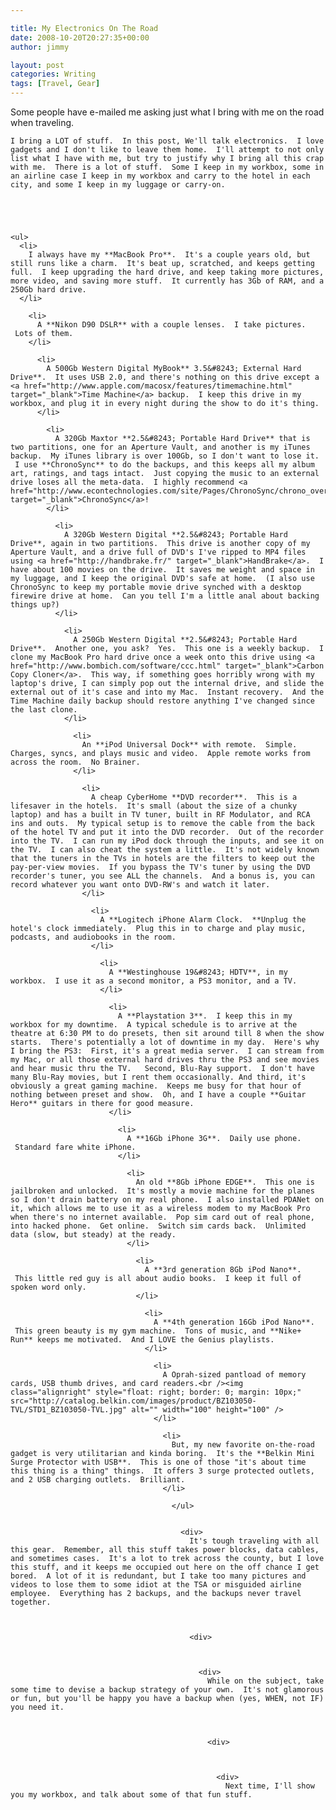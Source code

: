 ```yaml
---

title: My Electronics On The Road
date: 2008-10-20T20:27:35+00:00
author: jimmy

layout: post
categories: Writing
tags: [Travel, Gear]
---
```


  Some people have e-mailed me asking just what I bring with me on the road when traveling.   
  
  
    I bring a LOT of stuff.  In this post, We'll talk electronics.  I love gadgets and I don't like to leave them home.  I'll attempt to not only list what I have with me, but try to justify why I bring all this crap with me.  There is a lot of stuff.  Some I keep in my workbox, some in an airline case I keep in my workbox and carry to the hotel in each city, and some I keep in my luggage or carry-on.  
  
  
  
      
    
    <ul>
      <li>
        I always have my **MacBook Pro**.  It's a couple years old, but still runs like a charm.  It's beat up, scratched, and keeps getting full.  I keep upgrading the hard drive, and keep taking more pictures, more video, and saving more stuff.  It currently has 3Gb of RAM, and a 250Gb hard drive.
      </li>
      
        <li>
          A **Nikon D90 DSLR** with a couple lenses.  I take pictures.  Lots of them.
        </li>
        
          <li>
            A 500Gb Western Digital MyBook** 3.5&#8243; External Hard Drive**.  It uses USB 2.0, and there's nothing on this drive except a <a href="http://www.apple.com/macosx/features/timemachine.html" target="_blank">Time Machine</a> backup.  I keep this drive in my workbox, and plug it in every night during the show to do it's thing.
          </li>
          
            <li>
              A 320Gb Maxtor **2.5&#8243; Portable Hard Drive** that is two partitions, one for an Aperture Vault, and another is my iTunes backup.  My iTunes library is over 100Gb, so I don't want to lose it.  I use **ChronoSync** to do the backups, and this keeps all my album art, ratings, and tags intact.  Just copying the music to an external drive loses all the meta-data.  I highly recommend <a href="http://www.econtechnologies.com/site/Pages/ChronoSync/chrono_overview.html" target="_blank">ChronoSync</a>!
            </li>
            
              <li>
                A 320Gb Western Digital **2.5&#8243; Portable Hard Drive**, again in two partitions.  This drive is another copy of my Aperture Vault, and a drive full of DVD's I've ripped to MP4 files using <a href="http://handbrake.fr/" target="_blank">HandBrake</a>.  I have about 100 movies on the drive.  It saves me weight and space in my luggage, and I keep the original DVD's safe at home.  (I also use ChronoSync to keep my portable movie drive synched with a desktop firewire drive at home.  Can you tell I'm a little anal about backing things up?)
              </li>
              
                <li>
                  A 250Gb Western Digital **2.5&#8243; Portable Hard Drive**.  Another one, you ask?  Yes.  This one is a weekly backup.  I clone my MacBook Pro hard drive once a week onto this drive using <a href="http://www.bombich.com/software/ccc.html" target="_blank">Carbon Copy Cloner</a>.  This way, if something goes horribly wrong with my laptop's drive, I can simply pop out the internal drive, and slide the external out of it's case and into my Mac.  Instant recovery.  And the Time Machine daily backup should restore anything I've changed since the last clone.
                </li>
                
                  <li>
                    An **iPod Universal Dock** with remote.  Simple. Charges, syncs, and plays music and video.  Apple remote works from across the room.  No Brainer.
                  </li>
                  
                    <li>
                      A cheap CyberHome **DVD recorder**.  This is a lifesaver in the hotels.  It's small (about the size of a chunky laptop) and has a built in TV tuner, built in RF Modulator, and RCA ins and outs.  My typical setup is to remove the cable from the back of the hotel TV and put it into the DVD recorder.  Out of the recorder into the TV.  I can run my iPod dock through the inputs, and see it on the TV.  I can also cheat the system a little.  It's not widely known that the tuners in the TVs in hotels are the filters to keep out the pay-per-view movies.  If you bypass the TV's tuner by using the DVD recorder's tuner, you see ALL the channels.  And a bonus is, you can record whatever you want onto DVD-RW's and watch it later.
                    </li>
                    
                      <li>
                        A **Logitech iPhone Alarm Clock.  **Unplug the hotel's clock immediately.  Plug this in to charge and play music, podcasts, and audiobooks in the room.
                      </li>
                      
                        <li>
                          A **Westinghouse 19&#8243; HDTV**, in my workbox.  I use it as a second monitor, a PS3 monitor, and a TV.
                        </li>
                        
                          <li>
                            A **Playstation 3**.  I keep this in my workbox for my downtime.  A typical schedule is to arrive at the theatre at 6:30 PM to do presets, then sit around till 8 when the show starts.  There's potentially a lot of downtime in my day.  Here's why I bring the PS3:  First, it's a great media server.  I can stream from my Mac, or all those external hard drives thru the PS3 and see movies and hear music thru the TV.   Second, Blu-Ray support.  I don't have many Blu-Ray movies, but I rent them occasionally. And third, it's obviously a great gaming machine.  Keeps me busy for that hour of nothing between preset and show.  Oh, and I have a couple **Guitar Hero** guitars in there for good measure.
                          </li>
                          
                            <li>
                              A **16Gb iPhone 3G**.  Daily use phone.  Standard fare white iPhone.
                            </li>
                            
                              <li>
                                An old **8Gb iPhone EDGE**.  This one is jailbroken and unlocked.  It's mostly a movie machine for the planes so I don't drain battery on my real phone.  I also installed PDANet on it, which allows me to use it as a wireless modem to my MacBook Pro when there's no internet available.  Pop sim card out of real phone, into hacked phone.  Get online.  Switch sim cards back.  Unlimited data (slow, but steady) at the ready.
                              </li>
                              
                                <li>
                                  A **3rd generation 8Gb iPod Nano**.  This little red guy is all about audio books.  I keep it full of spoken word only.  
                                </li>
                                
                                  <li>
                                    A **4th generation 16Gb iPod Nano**.  This green beauty is my gym machine.  Tons of music, and **Nike+ Run** keeps me motivated.  And I LOVE the Genius playlists.
                                  </li>
                                  
                                    <li>
                                      A Oprah-sized pantload of memory cards, USB thumb drives, and card readers.<br /><img class="alignright" style="float: right; border: 0; margin: 10px;" src="http://catalog.belkin.com/images/product/BZ103050-TVL/STD1_BZ103050-TVL.jpg" alt="" width="100" height="100" />
                                    </li>
                                    
                                      <li>
                                        But, my new favorite on-the-road gadget is very utilitarian and kinda boring.  It's the **Belkin Mini Surge Protector with USB**.  This is one of those "it's about time this thing is a thing" things.  It offers 3 surge protected outlets, and 2 USB charging outlets.  Brilliant.
                                      </li>
                                      
                                        </ul> 
                                        
                                        
                                          <div>
                                            It's tough traveling with all this gear.  Remember, all this stuff takes power blocks, data cables, and sometimes cases.  It's a lot to trek across the county, but I love this stuff, and it keeps me occupied out here on the off chance I get bored.  A lot of it is redundant, but I take too many pictures and videos to lose them to some idiot at the TSA or misguided airline employee.  Everything has 2 backups, and the backups never travel together.
                                          
                                          
                                          
                                            <div>
                                            
                                            
                                            
                                              <div>
                                                While on the subject, take some time to devise a backup strategy of your own.  It's not glamorous or fun, but you'll be happy you have a backup when (yes, WHEN, not IF) you need it.
                                              
                                              
                                              
                                                <div>
                                                
                                                
                                                
                                                  <div>
                                                    Next time, I'll show you my workbox, and talk about some of that fun stuff.
                                                  
                                                  
                                                  
                                                     
                                                  
                                                  
                                                  
                                                     
                                                  